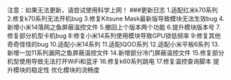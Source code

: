 注意：如果无法更新，请尝试使用科学上网！
###更新日志
1.适配红米k70系列
2.修复k70系列无法开机bug
3.修复Kitsune Mask最新版导致模块无法生效bug
4.新增小米14落网之鱼屏蔽温控文件
5.撤回上个版本两个功能
6.提升模块版本号
7.修复部分机型卡机bug
8:修复小米14系列使用模块导致GPU锁低频率
9:修复其他奇奇怪怪的bug
10.适配小米14系列
11.适配iQOO系列
12.适配小米平板6系列
13.新增一加11系列漏网之鱼屏蔽温控文件
14.新增部分冷门屏蔽温控文件
15.修复部分机型使用导致无法打开WiFi和蓝牙
16.修复k60系列跳电
17.修复温控查询脚本
提升模块的稳定性
优化模块的流畅度

